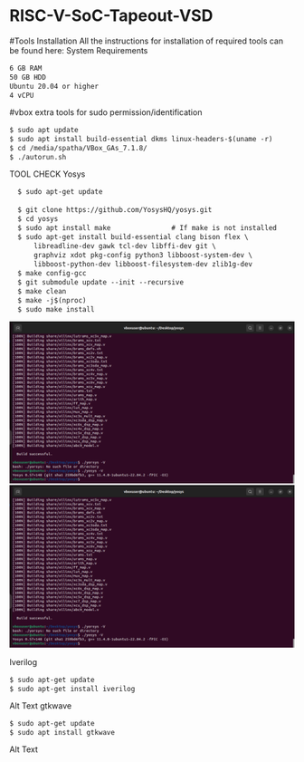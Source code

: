 # RISC-V-SoC-Tapeout-VSD


#Tools Installation
All the instructions for installation of required tools can be found here:
System Requirements

    6 GB RAM
    50 GB HDD
    Ubuntu 20.04 or higher
    4 vCPU

#vbox extra tools for sudo permission/identification

    $ sudo apt update
    $ sudo apt install build-essential dkms linux-headers-$(uname -r)
    $ cd /media/spatha/VBox_GAs_7.1.8/
    $ ./autorun.sh

TOOL CHECK
Yosys

      $ sudo apt-get update
      
      $ git clone https://github.com/YosysHQ/yosys.git
      $ cd yosys
      $ sudo apt install make               # If make is not installed
      $ sudo apt-get install build-essential clang bison flex \
          libreadline-dev gawk tcl-dev libffi-dev git \
          graphviz xdot pkg-config python3 libboost-system-dev \
          libboost-python-dev libboost-filesystem-dev zlib1g-dev
      $ make config-gcc
      $ git submodule update --init --recursive
      $ make clean
      $ make -j$(nproc)
      $ sudo make install

![Yosys Installation](week0/task0/images/yosys_installation.png)
![Yosys Installation](week0/task0/images/yosys_installation.png)
  
  
  Iverilog

    $ sudo apt-get update
    $ sudo apt-get install iverilog

Alt Text
gtkwave

    $ sudo apt-get update
    $ sudo apt install gtkwave

Alt Text
